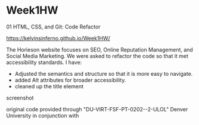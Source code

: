 # Week1HW
01 HTML, CSS, and Git: Code Refactor

https://kelvinsinferno.github.io/Week1HW/

The Horieson website focuses on SEO, Online Reputation Management, and Social Media Marketing.
We were asked to refactor the code so that it met accessibility standards. 
I have:
- Adjusted the semantics and structure so that it is more easy to navigate.
- added Alt attributes for broader accessibility.
- cleaned up the title element

screenshot 


original code provided through "DU-VIRT-FSF-PT-0202--2-ULOL" Denver University in conjunction with 
